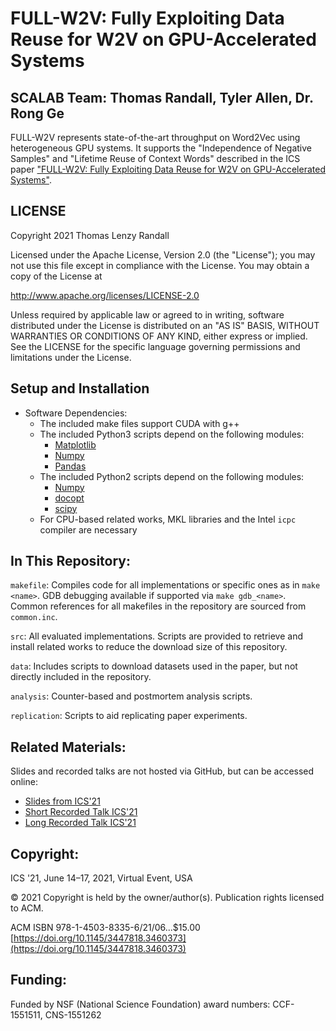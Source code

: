 # FULL-W2V: Fully Exploiting Data Reuse for W2V on GPU-Accelerated Systems
## SCALAB Team: Thomas Randall, Tyler Allen, Dr. Rong Ge

FULL-W2V represents state-of-the-art throughput on Word2Vec using heterogeneous GPU systems.
It supports the "Independence of Negative Samples" and "Lifetime Reuse of Context Words" described in the ICS paper ["FULL-W2V: Fully Exploiting Data Reuse for W2V on GPU-Accelerated Systems"](https://doi.org/10.1145/3447818.3460373).

## LICENSE
Copyright 2021 Thomas Lenzy Randall

Licensed under the Apache License, Version 2.0 (the "License");
you may not use this file except in compliance with the License.
You may obtain a copy of the License at

   http://www.apache.org/licenses/LICENSE-2.0

Unless required by applicable law or agreed to in writing, software
distributed under the License is distributed on an "AS IS" BASIS,
WITHOUT WARRANTIES OR CONDITIONS OF ANY KIND, either express or implied.
See the LICENSE for the specific language governing permissions and
limitations under the License.

## Setup and Installation

* Software Dependencies:
	+ The included make files support CUDA with g++
	+ The included Python3 scripts depend on the following modules:
		* [Matplotlib](https://matplotlib.org/)
		* [Numpy](https://numpy.org/)
		* [Pandas](https://pandas.pydata.org/)
	+ The included Python2 scripts depend on the following modules:
		* [Numpy](https://numpy.org/)
		* [docopt](https://github.com/docopt/docopt)
		* [scipy](https://www.scipy.org/)
	+ For CPU-based related works, MKL libraries and the Intel `icpc` compiler are necessary

## In This Repository:

`makefile`: Compiles code for all implementations or specific ones as in `make <name>`. GDB debugging available if supported via `make gdb_<name>`. Common references for all makefiles in the repository are sourced from `common.inc`.

`src`: All evaluated implementations. Scripts are provided to retrieve and install related works to reduce the download size of this repository.

`data`: Includes scripts to download datasets used in the paper, but not directly included in the repository.

`analysis`: Counter-based and postmortem analysis scripts.

`replication`: Scripts to aid replicating paper experiments.

## Related Materials:

Slides and recorded talks are not hosted via GitHub, but can be accessed online:

* [Slides from ICS'21](http://tlranda.people.clemson.edu/Assets/FULL-W2V/FULL-W2V-ICS_21.pdf)
* [Short Recorded Talk ICS'21](http://tlranda.people.clemson.edu/Assets/FULL-W2V/FULL-W2V_short.mp4)
* [Long Recorded Talk ICS'21](http://tlranda.people.clemson.edu/Assets/FULL-W2V/FULL-W2V_ext.mp4)

## Copyright:

ICS '21, June 14–17, 2021, Virtual Event, USA

© 2021 Copyright is held by the owner/author(s). Publication rights licensed to ACM.

ACM ISBN 978-1-4503-8335-6/21/06...$15.00 [https://doi.org/10.1145/3447818.3460373](https://doi.org/10.1145/3447818.3460373)

## Funding:

Funded by NSF (National Science Foundation) award numbers: CCF-1551511, CNS-1551262


